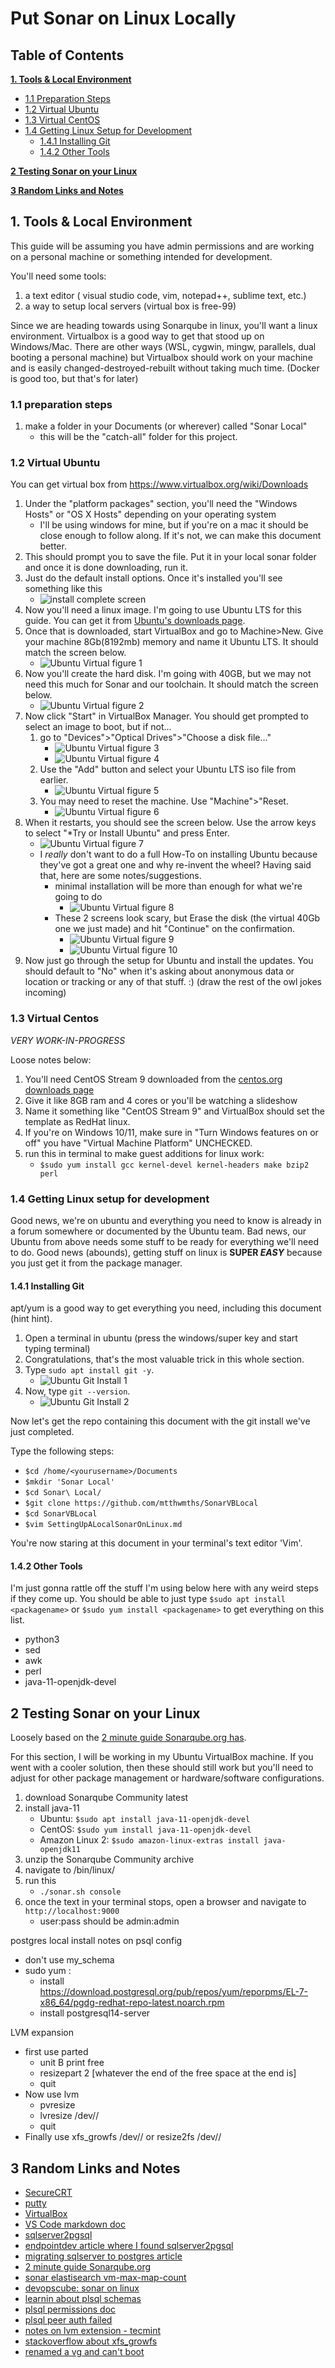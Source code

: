 # Put Sonar on Linux Locally

## **Table of Contents**
**[1. Tools & Local Environment](#1-tools--local-environment)**

* [1.1 Preparation Steps](#11-preparation-steps)
* [1.2 Virtual Ubuntu](#12-virtual-ubuntu)
* [1.3 Virtual CentOS](#13-virtual-centos)
* [1.4 Getting Linux Setup for Development](#14-getting-linux-setup-for-development)
    * [1.4.1 Installing Git](#141-installing-git)
    * [1.4.2 Other Tools](#142-other-tools)

**[2 Testing Sonar on your Linux](#2-testing-sonar-on-your-linux)**

**[3 Random Links and Notes](#3-random-links-and-notes)**

## **1. Tools & Local Environment**

This guide will be assuming you have admin permissions and are working on a personal machine or something intended for development.

You'll need some tools:
 1. a text editor ( visual studio code, vim, notepad++, sublime text, etc.)
 2. a way to setup local servers (virtual box is free-99)

Since we are heading towards using Sonarqube in linux, you'll want a linux environment. Virtualbox is a good way to get that stood up on Windows/Mac. There are other ways (WSL, cygwin, mingw, parallels, dual booting a personal machine) but Virtualbox should work on your machine and is easily changed-destroyed-rebuilt without taking much time. (Docker is good too, but that's for later)

### **1.1 preparation steps**
1. make a folder in your Documents (or wherever) called "Sonar Local"
    * this will be the "catch-all" folder for this project.

### **1.2 Virtual Ubuntu**

You can get virtual box from https://www.virtualbox.org/wiki/Downloads
1. Under the "platform packages" section, you'll need the "Windows Hosts" or "OS X Hosts" depending on your operating system
    * I'll be using windows for mine, but if you're on a mac it should be close enough to follow along. If it's not, we can make this document better.
1. This should prompt you to save the file. Put it in your local sonar folder and once it is done downloading, run it.
1. Just do the default install options. Once it's installed you'll see something like this
    * ![install complete screen](Screenshots/VirtualBoxInstallComplete.png)
1. Now you'll need a linux image. I'm going to use Ubuntu LTS for this guide. You can get it from [Ubuntu's downloads page](https://ubuntu.com/download/desktop).
1. Once that is downloaded, start VirtualBox and go to Machine>New. Give your machine 8Gb(8192mb) memory and name it Ubuntu LTS. It should match the screen below.
    * ![Ubuntu Virtual figure 1](Screenshots/VirtualBoxUbuntuLTS1.png)
1. Now you'll create the hard disk. I'm going with 40GB, but we may not need this much for Sonar and our toolchain. It should match the screen below.
    * ![Ubuntu Virtual figure 2](Screenshots/VirtualBoxUbuntuLTS2.png)
1. Now click "Start" in VirtualBox Manager. You should get prompted to select an image to boot, but if not...
    1. go to "Devices">"Optical Drives">"Choose a disk file..."
        * ![Ubuntu Virtual figure 3](Screenshots/VirtualBoxUbuntuLTS3.png)
        * ![Ubuntu Virtual figure 4](Screenshots/VirtualBoxUbuntuLTS4.png)
    1. Use the "Add" button and select your Ubuntu LTS iso file from earlier.
        * ![Ubuntu Virtual figure 5](Screenshots/VirtualBoxUbuntuLTS5.png)
    1. You may need to reset the machine. Use "Machine">"Reset.
        * ![Ubuntu Virtual figure 6](Screenshots/VirtualBoxUbuntuLTS6.png)
1. When it restarts, you should see the screen below. Use the arrow keys to select "*Try or Install Ubuntu" and press Enter.
    * ![Ubuntu Virtual figure 7](Screenshots/VirtualBoxUbuntuLTS7.png)
    * I *really* don't want to do a full How-To on installing Ubuntu because they've got a great one and why re-invent the wheel? Having said that, here are some notes/suggestions.
        * minimal installation will be more than enough for what we're going to do
            * ![Ubuntu Virtual figure 8](Screenshots/VirtualBoxUbuntuLTS8.png)
        * These 2 screens look scary, but Erase the disk (the virtual 40Gb one we just made) and hit "Continue" on the confirmation.
            * ![Ubuntu Virtual figure 9](Screenshots/VirtualBoxUbuntuLTS9.png)
            * ![Ubuntu Virtual figure 10](Screenshots/VirtualBoxUbuntuLTS10.png)
1. Now just go through the setup for Ubuntu and install the updates. You should default to "No" when it's asking about anonymous data or location or tracking or any of that stuff. :) (draw the rest of the owl jokes incoming)

### **1.3 Virtual Centos**

*VERY WORK-IN-PROGRESS*

Loose notes below:
1. You'll need CentOS Stream 9 downloaded from the [centos.org downloads page](https://www.centos.org/download/)
1. Give it like 8GB ram and 4 cores or you'll be watching a slideshow
1. Name it something like "CentOS Stream 9" and VirtualBox should set the template as RedHat linux.
1. If you're on Windows 10/11, make sure in "Turn Windows features on or off" you have "Virtual Machine Platform" UNCHECKED.
1. run this in terminal to make guest additions for linux work:
    * `$sudo yum install gcc kernel-devel kernel-headers make bzip2 perl`

### **1.4 Getting Linux setup for development**

Good news, we're on ubuntu and everything you need to know is already in a forum somewhere or documented by the Ubuntu team.
Bad news, our Ubuntu from above needs some stuff to be ready for everything we'll need to do.
Good news (abounds), getting stuff on linux is **SUPER *EASY*** because you just get it from the package manager.

#### **1.4.1 Installing Git**

apt/yum is a good way to get everything you need, including this document (hint hint).

1. Open a terminal in ubuntu (press the windows/super key and start typing terminal)
1. Congratulations, that's the most valuable trick in this whole section.
1. Type `sudo apt install git -y`.
    * ![Ubuntu Git Install 1](Screenshots/VirtualBoxUbuntuGitInstall1.png)
1. Now, type `git --version`.
    * ![Ubuntu Git Install 2](Screenshots/VirtualBoxUbuntuGitInstall2.png)

Now let's get the repo containing this document with the git install we've just completed.

Type the following steps:
* `$cd /home/<yourusername>/Documents`
* `$mkdir 'Sonar Local'`
* `$cd Sonar\ Local/`
* `$git clone https://github.com/mtthwmths/SonarVBLocal`
* `$cd SonarVBLocal`
* `$vim SettingUpALocalSonarOnLinux.md`

You're now staring at this document in your terminal's text editor 'Vim'.

#### **1.4.2 Other Tools**

I'm just gonna rattle off the stuff I'm using below here with any weird steps if they come up.
You should be able to just type `$sudo apt install <packagename>` or `$sudo yum install <packagename>` to get everything on this list.

* python3
* sed
* awk
* perl
* java-11-openjdk-devel

## **2 Testing Sonar on your Linux**

Loosely based on the [2 minute guide Sonarqube.org has](https://docs.sonarqube.org/latest/setup/get-started-2-minutes/).

For this section, I will be working in my Ubuntu VirtualBox machine. If you went with a cooler solution, then these should still work but you'll need to adjust for other package management or hardware/software configurations.

1. download Sonarqube Community latest
1. install java-11
    * Ubuntu: `$sudo apt install java-11-openjdk-devel`
    * CentOS: `$sudo yum install java-11-openjdk-devel`
    * Amazon Linux 2: `$sudo amazon-linux-extras install java-openjdk11`
1. unzip the Sonarqube Community archive
1. navigate to /bin/linux/
1. run this
    * `./sonar.sh console`
1. once the text in your terminal stops, open a browser and navigate to `http://localhost:9000`
    * user:pass should be admin:admin

postgres local install
notes on psql config
 - don't use my_schema
 -   sudo yum :
     - install https://download.postgresql.org/pub/repos/yum/reporpms/EL-7-x86_64/pgdg-redhat-repo-latest.noarch.rpm 
     - install postgresql14-server

LVM expansion
 - first use parted
     - unit B print free
     - resizepart 2 \[whatever the end of the free space at the end is]
     - quit
 - Now use lvm
     - pvresize <pv-name>
     - lvresize /dev/<vol-group>/<lv-name> <pv-name>
     - quit
 - Finally use xfs_growfs /dev/<vol-group>/<lv-name> or resize2fs /dev/<vol-group>/<lv-name>

## **3 Random Links and Notes**
* [SecureCRT](https://www.vandyke.com/products/securecrt/index.html)
* [putty](https://www.chiark.greenend.org.uk/~sgtatham/putty/latest.html)
* [VirtualBox](https://www.virtualbox.org/wiki/Downloads)
* [VS Code markdown doc](https://code.visualstudio.com/Docs/languages/markdown)
* [sqlserver2pgsql](https://github.com/dalibo/sqlserver2pgsql)
* [endpointdev article where I found sqlserver2pgsql](https://www.endpointdev.com/blog/2019/01/migrate-from-sql-server-to-postgresql/)
* [migrating sqlserver to postgres article](https://www.endpointdev.com/blog/2019/01/migrate-from-sql-server-to-postgresql/)
* [2 minute guide Sonarqube.org](https://docs.sonarqube.org/latest/setup/get-started-2-minutes/)
* [sonar elastisearch vm-max-map-count](https://www.elastic.co/guide/en/elasticsearch/reference/5.5/vm-max-map-count.html)
* [devopscube: sonar on linux](https://devopscube.com/setup-and-configure-sonarqube-on-linux/)
* [learnin about plsql schemas](https://dba.stackexchange.com/questions/106057/error-no-schema-has-been-selected-to-create-in)
* [plsql permissions doc](https://www.postgresql.org/docs/current/ddl-priv.html)
* [plsql peer auth failed](https://stackoverflow.com/questions/18664074/getting-error-peer-authentication-failed-for-user-postgres-when-trying-to-ge)
* [notes on lvm extension - tecmint](https://www.tecmint.com/extend-and-reduce-lvms-in-linux/)
* [stackoverflow about xfs_growfs](https://stackoverflow.com/questions/26305376/resize2fs-bad-magic-number-in-super-block-while-trying-to-open)
* [renamed a vg and can't boot](https://forums.centos.org/viewtopic.php?t=73033)
